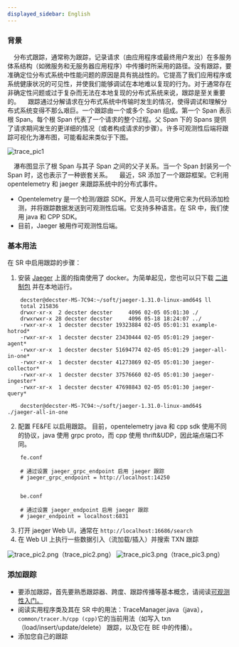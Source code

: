 ```yaml
---
displayed_sidebar: English
---
```


### 背景

&emsp;分布式跟踪，通常称为跟踪，记录请求（由应用程序或最终用户发出）在多服务体系结构（如微服务和无服务器应用程序）中传播时所采用的路径。没有跟踪，要准确定位分布式系统中性能问题的原因是具有挑战性的。它提高了我们应用程序或系统健康状况的可见性，并使我们能够调试在本地难以复现的行为。对于通常存在非确定性问题或过于复杂而无法在本地复现的分布式系统来说，跟踪是至关重要的。
&emsp;跟踪通过分解请求在分布式系统中传输时发生的情况，使得调试和理解分布式系统变得不那么艰巨。一个跟踪由一个或多个 Span 组成。第一个 Span 表示根 Span。每个根 Span 代表了一个请求的整个过程。父 Span 下的 Spans 提供了请求期间发生的更详细的情况（或者构成请求的步骤）。许多可观测性后端将跟踪可视化为瀑布图，可能看起来类似于下图。

![trace_pic1](../../assets/trace_pic1.png)

&emsp;瀑布图显示了根 Span 与其子 Span 之间的父子关系。当一个 Span 封装另一个 Span 时，这也表示了一种嵌套关系。
&emsp;最近，SR 添加了一个跟踪框架。它利用 opentelemetry 和 jaeger 来跟踪系统中的分布式事件。

*   Opentelemetry 是一个检测/跟踪 SDK。开发人员可以使用它来为代码添加检测，并将跟踪数据发送到可观测性后端。它支持多种语言。在 SR 中，我们使用 java 和 CPP SDK。
*   目前，Jaeger 被用作可观测性后端。

### 基本用法

在 SR 中启用跟踪的步骤：

1.  安装 [Jaeger](https://www.jaegertracing.io/docs/1.31/getting-started)
    上面的指南使用了 docker。为简单起见，您也可以只下载 [二进制包](https://github.com/jaegertracing/jaeger/releases) 并在本地运行。

```
    decster@decster-MS-7C94:~/soft/jaeger-1.31.0-linux-amd64$ ll
    total 215836
    drwxr-xr-x  2 decster decster     4096 02-05 05:01:30 ./
    drwxrwxr-x 28 decster decster     4096 05-18 18:24:07 ../
    -rwxr-xr-x  1 decster decster 19323884 02-05 05:01:31 example-hotrod*
    -rwxr-xr-x  1 decster decster 23430444 02-05 05:01:29 jaeger-agent*
    -rwxr-xr-x  1 decster decster 51694774 02-05 05:01:29 jaeger-all-in-one*
    -rwxr-xr-x  1 decster decster 41273869 02-05 05:01:30 jaeger-collector*
    -rwxr-xr-x  1 decster decster 37576660 02-05 05:01:30 jaeger-ingester*
    -rwxr-xr-x  1 decster decster 47698843 02-05 05:01:30 jaeger-query*

    decster@decster-MS-7C94:~/soft/jaeger-1.31.0-linux-amd64$ ./jaeger-all-in-one 
```

2.  配置 FE\&FE 以启用跟踪。
    目前，opentelemetry java 和 cpp sdk 使用不同的协议，java 使用 grpc proto，而 cpp 使用 thrift\&UDP，因此端点端口不同。

```
    fe.conf

    # 通过设置 jaeger_grpc_endpoint 启用 jaeger 跟踪
    # jaeger_grpc_endpoint = http://localhost:14250


    be.conf

    # 通过设置 jaeger_endpoint 启用 jaeger 跟踪
    # jaeger_endpoint = localhost:6831
```

3.  打开 jaeger Web UI，通常在 `http://localhost:16686/search`
4.  在 Web UI 上执行一些数据引入（流加载/插入）并搜索 TXN 跟踪

![trace_pic2.png](../../assets/trace_pic2.png)（trace_pic2.png）
![trace_pic3.png](../../assets/trace_pic3.png)（trace_pic3.png） 

### 添加跟踪

*   要添加跟踪，首先要熟悉跟踪器、跨度、跟踪传播等基本概念，请阅读[可观测性入门。](https://opentelemetry.io/docs/concepts/observability-primer)
*   阅读实用程序类及其在 SR 中的用法：TraceManager.java（java）， `common/tracer.h/cpp (cpp)`它的当前用法（如写入 txn（load\/insert\/update\/delete） 跟踪，以及它在 BE 中的传播）。
*   添加您自己的跟踪
